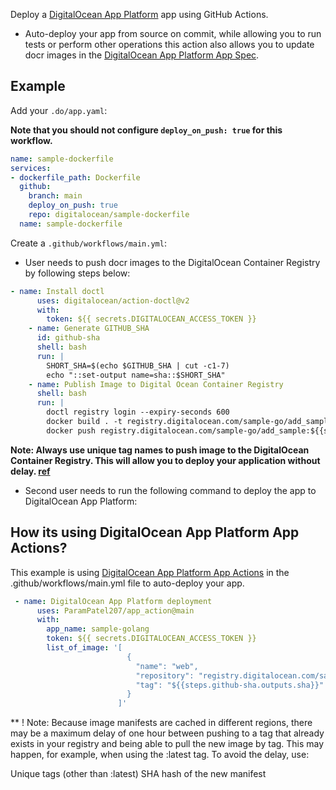 Deploy a [DigitalOcean App Platform](https://www.digitalocean.com/products/app-platform/) app using GitHub Actions.

 - Auto-deploy your app from source on commit, while allowing you to run tests or perform other operations this action also allows you to update docr images in the [DigitalOcean App Platform App Spec](https://docs.digitalocean.com/products/app-platform/references/app-specification-reference/).

## Example

 Add your `.do/app.yaml`:

**Note that you should not configure `deploy_on_push: true` for this workflow.**

```yaml
name: sample-dockerfile
services:
- dockerfile_path: Dockerfile
  github:
    branch: main
    deploy_on_push: true
    repo: digitalocean/sample-dockerfile
  name: sample-dockerfile
```

Create a `.github/workflows/main.yml`:
- User needs to push docr images to the DigitalOcean Container Registry by following steps below:
```yaml
- name: Install doctl
      uses: digitalocean/action-doctl@v2
      with:
        token: ${{ secrets.DIGITALOCEAN_ACCESS_TOKEN }}
    - name: Generate GITHUB_SHA
      id: github-sha
      shell: bash
      run: |
        SHORT_SHA=$(echo $GITHUB_SHA | cut -c1-7)
        echo "::set-output name=sha::$SHORT_SHA"
    - name: Publish Image to Digital Ocean Container Registry
      shell: bash
      run: |
        doctl registry login --expiry-seconds 600
        docker build . -t registry.digitalocean.com/sample-go/add_sample:${{steps.github-sha.outputs.sha}}
        docker push registry.digitalocean.com/sample-go/add_sample:${{steps.github-sha.outputs.sha}}
```
**Note: Always use unique tag names to push image to the DigitalOcean Container Registry. This will allow you to deploy your application without delay. [ref](https://docs.digitalocean.com/products/container-registry/quickstart/)**
- Second user needs to run the following command to deploy the app to DigitalOcean App Platform:

## How its using DigitalOcean App Platform App Actions?

This example is using [DigitalOcean App Platform App Actions](https://github.com/ParamPatel207/app_action) in the .github/workflows/main.yml file to auto-deploy your app.

```yaml
 - name: DigitalOcean App Platform deployment
      uses: ParamPatel207/app_action@main
      with:
        app_name: sample-golang
        token: ${{ secrets.DIGITALOCEAN_ACCESS_TOKEN }}
        list_of_image: '[
                          {
                            "name": "web",
                            "repository": "registry.digitalocean.com/sample-go/add_sample",
                            "tag": "${{steps.github-sha.outputs.sha}}"
                          }
                        ]'

```
** \! Note: 
Because image manifests are cached in different regions, there may be a maximum delay of one hour between pushing to a tag that already exists in your registry and being able to pull the new image by tag. This may happen, for example, when using the :latest tag. To avoid the delay, use:

Unique tags (other than :latest)
SHA hash of the new manifest